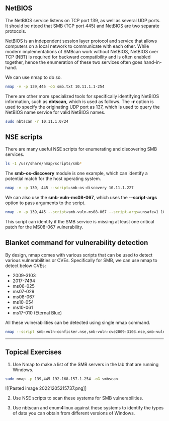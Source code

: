 ## NetBIOS
The NetBIOS service listens on TCP port 139, as well as several UDP ports. It should be ntoed that SMB (TCP port 445) and NetBIOS are two separate protocols.

NetBIOS is an independent session layer protocol and service that allows computers on a local network to communicate with each other. While modern implementations of SMBcan work without NetBIOS, NetBIOS over TCP (NBT) is required for backward compatibility and is often enabled together, hence the enumeration of these two services often goes hand-in-hand.

We can use nmap to do so.
```bash
nmap -v -p 139,445 -oG smb.txt 10.11.1.1-254
```

There are other more specialized tools for specifically identifying NetBIOS information, such as **nbtscan**, which is used as follows. The **-r** option is used to specify the originating UDP port as 137, which is used to query the NetBIOS name service for valid NetBIOS names.
```bash
sudo nbtscan -r 10.11.1.0/24
```

## NSE scripts
There are many useful NSE scripts for enumerating and discovering SMB services.
```bash
ls -1 /usr/share/nmap/scripts/smb*
```

The **smb-os-discovery** module is one example, which can identify a potential match for the host operating system.
```bash
nmap -v -p 139, 445 --script=smb-os-discovery 10.11.1.227
```

We can also use the **smb-vuln-ms08-067**, which uses the **--script-args** option to pass arguments to the script.
```bash
nmap -v -p 139,445 --script=smb-vuln-ms08-067 --script-args=unsafe=1 10.11.1.5
```
This script can identify if the SMB service is missing at least one critical patch for the MS08-067 vulnerability.

## Blanket command for vulnerability detection
By design, nmap comes with various scripts that can be used to detect various vulnerabilities or CVEs. Specifically for SMB, we can use nmap to detect below CVEs:

-   2009-3103
-   2017-7494
-   ms06-025
-   ms07-029
-   ms08-067
-   ms10-054
-   ms10-061
-   ms17-010 (Eternal Blue)

All these vulnerabilities can be detected using single nmap command.
```bash
nmap --script smb-vuln-conficker.nse,smb-vuln-cve2009-3103.nse,smb-vuln-cve-2017-7494.nse,smb-vuln-ms06-025.nse,smb-vuln-ms07-029.nse,smb-vuln-ms08-067.nse,smb-vuln-ms10-054.nse,smb-vuln-ms10-061.nse,smb-vuln-ms17-010.nse,smb-vuln-regsvc-dos.nse,smb-vuln-webexec.nse -p445 192.168.157.52
```

***
## Topical Exercises
1.  Use Nmap to make a list of the SMB servers in the lab that are running Windows.
```bash
sudo nmap -p 139,445 192.168.157.1-254 -oG smbscan
```
![[Pasted image 20221205215737.png]]

2.  Use NSE scripts to scan these systems for SMB vulnerabilities.

3.  Use nbtscan and enum4linux against these systems to identify the types of data you can obtain from different versions of Windows.

